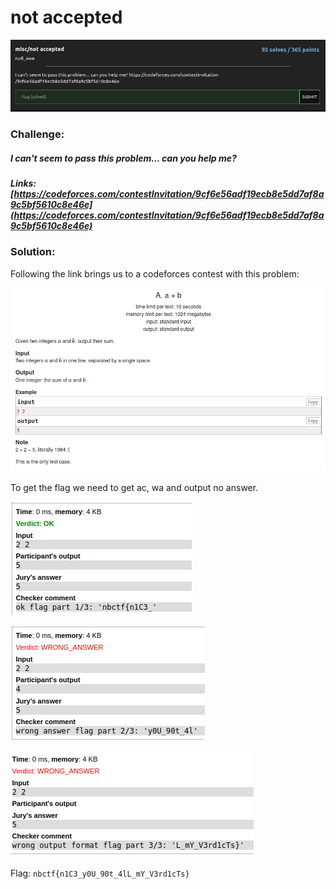 # not accepted
![challenge](challenge.png)
### Challenge:
##### I can't seem to pass this problem... can you help me?

##### Links: [https://codeforces.com/contestInvitation/9cf6e56adf19ecb8e5dd7af8a9c5bf5610c8e46e](https://codeforces.com/contestInvitation/9cf6e56adf19ecb8e5dd7af8a9c5bf5610c8e46e)

### Solution:

Following the link brings us to a codeforces contest with this problem:

![challenge2](challenge2.png)

To get the flag we need to get ac, wa and output no answer.

![flag1](flag1.png)

![flag2](flag2.png)

![flag3](flag3.png)

Flag: ```nbctf{n1C3_y0U_90t_4lL_mY_V3rd1cTs}```